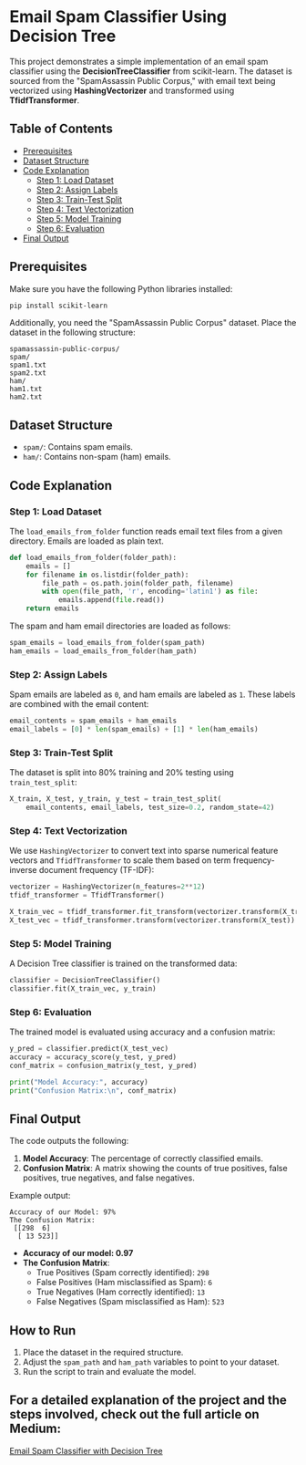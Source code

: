 # Email Spam Classifier Using Decision Tree

This project demonstrates a simple implementation of an email spam classifier using the **DecisionTreeClassifier** from scikit-learn. The dataset is sourced from the "SpamAssassin Public Corpus," with email text being vectorized using **HashingVectorizer** and transformed using **TfidfTransformer**.

## Table of Contents
- [Prerequisites](#prerequisites)
- [Dataset Structure](#dataset-structure)
- [Code Explanation](#code-explanation)
  - [Step 1: Load Dataset](#step-1-load-dataset)
  - [Step 2: Assign Labels](#step-2-assign-labels)
  - [Step 3: Train-Test Split](#step-3-train-test-split)
  - [Step 4: Text Vectorization](#step-4-text-vectorization)
  - [Step 5: Model Training](#step-5-model-training)
  - [Step 6: Evaluation](#step-6-evaluation)
- [Final Output](#final-output)

## Prerequisites
Make sure you have the following Python libraries installed:

```bash
pip install scikit-learn
```

Additionally, you need the "SpamAssassin Public Corpus" dataset. Place the dataset in the following structure:

```
spamassassin-public-corpus/
spam/
spam1.txt
spam2.txt
ham/
ham1.txt
ham2.txt
```

## Dataset Structure
- `spam/`: Contains spam emails.
- `ham/`: Contains non-spam (ham) emails.

## Code Explanation

### Step 1: Load Dataset
The `load_emails_from_folder` function reads email text files from a given directory. Emails are loaded as plain text.

```python
def load_emails_from_folder(folder_path):
    emails = []
    for filename in os.listdir(folder_path):
        file_path = os.path.join(folder_path, filename)
        with open(file_path, 'r', encoding='latin1') as file:
            emails.append(file.read())
    return emails
```

The spam and ham email directories are loaded as follows:
```python
spam_emails = load_emails_from_folder(spam_path)
ham_emails = load_emails_from_folder(ham_path)
```

### Step 2: Assign Labels
Spam emails are labeled as `0`, and ham emails are labeled as `1`. These labels are combined with the email content:
```python
email_contents = spam_emails + ham_emails
email_labels = [0] * len(spam_emails) + [1] * len(ham_emails)
```

### Step 3: Train-Test Split
The dataset is split into 80% training and 20% testing using `train_test_split`:
```python
X_train, X_test, y_train, y_test = train_test_split(
    email_contents, email_labels, test_size=0.2, random_state=42)
```

### Step 4: Text Vectorization
We use `HashingVectorizer` to convert text into sparse numerical feature vectors and `TfidfTransformer` to scale them based on term frequency-inverse document frequency (TF-IDF):
```python
vectorizer = HashingVectorizer(n_features=2**12)
tfidf_transformer = TfidfTransformer()

X_train_vec = tfidf_transformer.fit_transform(vectorizer.transform(X_train))
X_test_vec = tfidf_transformer.transform(vectorizer.transform(X_test))
```

### Step 5: Model Training
A Decision Tree classifier is trained on the transformed data:
```python
classifier = DecisionTreeClassifier()
classifier.fit(X_train_vec, y_train)
```

### Step 6: Evaluation
The trained model is evaluated using accuracy and a confusion matrix:
```python
y_pred = classifier.predict(X_test_vec)
accuracy = accuracy_score(y_test, y_pred)
conf_matrix = confusion_matrix(y_test, y_pred)

print("Model Accuracy:", accuracy)
print("Confusion Matrix:\n", conf_matrix)
```

## Final Output
The code outputs the following:
1. **Model Accuracy**: The percentage of correctly classified emails.
2. **Confusion Matrix**: A matrix showing the counts of true positives, false positives, true negatives, and false negatives.

Example output:
```
Accuracy of our Model: 97%
The Confusion Matrix:
 [[298  6]
  [ 13 523]]
```

- **Accuracy of our model: 0.97**
- **The Confusion Matrix**:
  - True Positives (Spam correctly identified): `298`
  - False Positives (Ham misclassified as Spam): `6`
  - True Negatives (Ham correctly identified): `13`
  - False Negatives (Spam misclassified as Ham): `523`

## How to Run
1. Place the dataset in the required structure.
2. Adjust the `spam_path` and `ham_path` variables to point to your dataset.
3. Run the script to train and evaluate the model.

## For a detailed explanation of the project and the steps involved, check out the full article on Medium: 
[Email Spam Classifier with Decision Tree](https://medium.com/@umairm142/introduction-ee2512a061b6)
